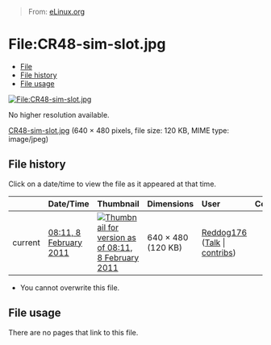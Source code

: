 > From: [eLinux.org](http://eLinux.org/File:CR48-sim-slot.jpg "http://eLinux.org/File:CR48-sim-slot.jpg")


# File:CR48-sim-slot.jpg



-   [File](#file)
-   [File history](#filehistory)
-   [File usage](#filelinks)

[![File:CR48-sim-slot.jpg](http://eLinux.org/images/5/54/CR48-sim-slot.jpg)](http://eLinux.org/images/5/54/CR48-sim-slot.jpg)

No higher resolution available.

[CR48-sim-slot.jpg](http://eLinux.org/images/5/54/CR48-sim-slot.jpg "CR48-sim-slot.jpg")
‎(640 × 480 pixels, file size: 120 KB, MIME type: image/jpeg)

## File history

Click on a date/time to view the file as it appeared at that time.

<table>
<thead>
<tr class="header">
<th align="left"></th>
<th align="left">Date/Time</th>
<th align="left">Thumbnail</th>
<th align="left">Dimensions</th>
<th align="left">User</th>
<th align="left">Comment</th>
</tr>
</thead>
<tbody>
<tr class="odd">
<td align="left">current</td>
<td align="left"><a href="http://elinux.org/images/5/54/CR48-sim-slot.jpg">08:11, 8 February 2011</a></td>
<td align="left"><a href="http://elinux.org/images/5/54/CR48-sim-slot.jpg"><img src="http://elinux.org/images/thumb/5/54/CR48-sim-slot.jpg/120px-CR48-sim-slot.jpg" alt="Thumbnail for version as of 08:11, 8 February 2011" /></a></td>
<td align="left">640 × 480 (120 KB)</td>
<td align="left"><a href="http://elinux.org/index.php?title=User:Reddog176&amp;action=edit&amp;redlink=1" title="User:Reddog176 (page does not exist)">Reddog176</a> (<a href="http://elinux.org/index.php?title=User_talk:Reddog176&amp;action=edit&amp;redlink=1" title="User talk:Reddog176 (page does not exist)">Talk</a> | <a href="http://elinux.org/Special:Contributions/Reddog176" title="Special:Contributions/Reddog176">contribs</a>)</td>
<td align="left"></td>
</tr>
</tbody>
</table>

-   You cannot overwrite this file.

## File usage

There are no pages that link to this file.


